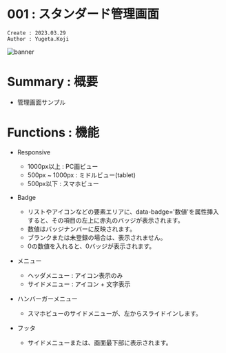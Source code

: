 001 : スタンダード管理画面
===
```
Create : 2023.03.29
Author : Yugeta.Koji
```

![banner](banner.png)

# Summary : 概要
- 管理画面サンプル


# Functions : 機能
- Responsive
  - 1000px以上 : PC画ビュー
  - 500px ~ 1000px : ミドルビュー(tablet)
  - 500px以下 : スマホビュー

- Badge
  - リストやアイコンなどの要素エリアに、data-badge='数値'を属性挿入すると、その項目の左上に赤丸のバッジが表示されます。
  - 数値はバッジナンバーに反映されます。
  - ブランクまたは未登録の場合は、表示されません。
  - 0の数値を入れると、0バッジが表示されます。

- メニュー
  - ヘッダメニュー : アイコン表示のみ
  - サイドメニュー : アイコン + 文字表示

- ハンバーガーメニュー
  - スマホビューのサイドメニューが、左からスライドインします。

- フッタ
  - サイドメニューまたは、画面最下部に表示されます。

